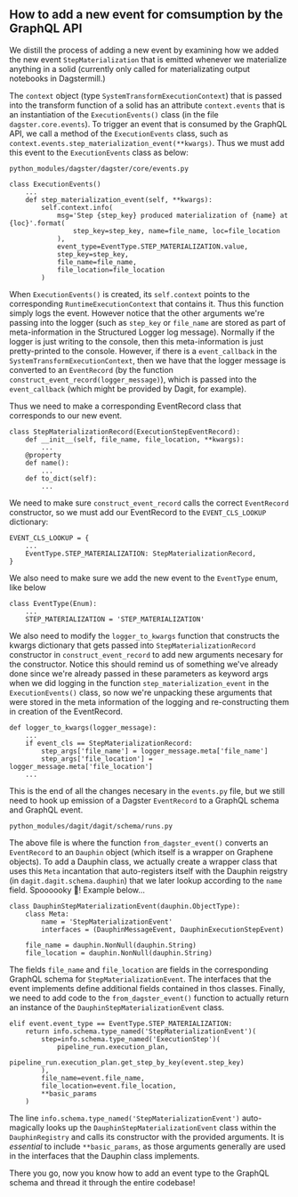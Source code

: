 ## How to add a new event for comsumption by the GraphQL API

We distill the process of adding a new event by examining how we added the new event `StepMaterialization` that is emitted whenever we materialize anything in a solid (currently only called for materializating output notebooks in Dagstermill.)

The `context` object (type `SystemTransformExecutionContext`) that is passed into the transform function of a solid has an attribute `context.events` that is an instantiation of the `ExecutionEvents()` class (in the file `dagster.core.events`). To trigger an event that is consumed by the GraphQL API, we call a method of the `ExecutionEvents` class, such as `context.events.step_materialization_event(**kwargs)`. Thus we must add this event to the `ExecutionEvents` class as below:

`python_modules/dagster/dagster/core/events.py`

```
class ExecutionEvents()
    ...
    def step_materialization_event(self, **kwargs):
        self.context.info(
            msg='Step {step_key} produced materialization of {name} at {loc}'.format(
                step_key=step_key, name=file_name, loc=file_location
            ),
            event_type=EventType.STEP_MATERIALIZATION.value,
            step_key=step_key,
            file_name=file_name,
            file_location=file_location
        )
```

When `ExecutionEvents()` is created, its `self.context` points to the corresponding `RuntimeExecutionContext` that contains it. Thus this function simply logs the event. However notice that the other arguments we're passing into the logger (such as `step_key` or `file_name` are stored as part of meta-information in the Structured Logger log message). Normally if the logger is just writing to the console, then this meta-information is just pretty-printed to the console. However, if there is a `event_callback` in the `SystemTransformExecutionContext`, then we have that the logger message is converted to an `EventRecord` (by the function `construct_event_record(logger_message)`), which is passed into the `event_callback` (which might be provided by Dagit, for example).

Thus we need to make a corresponding EventRecord class that corresponds to our new event.

```
class StepMaterializationRecord(ExecutionStepEventRecord):
    def __init__(self, file_name, file_location, **kwargs):
        ...
    @property
    def name():
        ...
    def to_dict(self):
        ...
```

We need to make sure `construct_event_record` calls the correct `EventRecord` constructor, so we must add our EventRecord to the `EVENT_CLS_LOOKUP` dictionary:

```
EVENT_CLS_LOOKUP = {
    ...
    EventType.STEP_MATERIALIZATION: StepMaterializationRecord,
}
```

We also need to make sure we add the new event to the `EventType` enum, like below

```
class EventType(Enum):
    ...
    STEP_MATERIALIZATION = 'STEP_MATERIALIZATION'
```

We also need to modify the `logger_to_kwargs` function that constructs the kwargs dictionary that gets passed into `StepMaterializationRecord` constructor in `construct_event_record` to add new arguments necesary for the constructor. Notice this should remind us of something we've already done since we're already passed in these parameters as keyword args when we did logging in the function `step_materialization_event` in the `ExecutionEvents()` class, so now we're unpacking these arguments that were stored in the meta information of the logging and re-constructing them in creation of the EventRecord.

```
def logger_to_kwargs(logger_message):
    ...
    if event_cls == StepMaterializationRecord:
        step_args['file_name'] = logger_message.meta['file_name']
        step_args['file_location'] = logger_message.meta['file_location']
    ...
```

This is the end of all the changes necesary in the `events.py` file, but we still need to hook up emission of a Dagster `EventRecord` to a GraphQL schema and GraphQL event.

`python_modules/dagit/dagit/schema/runs.py`

The above file is where the function `from_dagster_event()` converts an `EventRecord` to an `Dauphin` object (which itself is a wrapper on Graphene objects). To add a Dauphin class, we actually create a wrapper class that uses this `Meta` incantation that auto-registers itself with the Dauphin reigstry (in `dagit.dagit.schema.dauphin`) that we later lookup according to the `name` field. Spoooooky 👻! Example below...

```
class DauphinStepMaterializationEvent(dauphin.ObjectType):
    class Meta:
        name = 'StepMaterializationEvent'
        interfaces = (DauphinMessageEvent, DauphinExecutionStepEvent)

    file_name = dauphin.NonNull(dauphin.String)
    file_location = dauphin.NonNull(dauphin.String)
```

The fields `file_name` and `file_location` are fields in the corresponding GraphQL schema for `StepMaterializationEvent`. The interfaces that the event implements define additional fields contained in thos classes. Finally, we need to add code to the `from_dagster_event()` function to actually return an instance of the `DauphinStepMaterializationEvent` class.

```
elif event.event_type == EventType.STEP_MATERIALIZATION:
    return info.schema.type_named('StepMaterializationEvent')(
        step=info.schema.type_named('ExecutionStep')(
            pipeline_run.execution_plan,
            pipeline_run.execution_plan.get_step_by_key(event.step_key)
        ),
        file_name=event.file_name,
        file_location=event.file_location,
        **basic_params
    )
```

The line `info.schema.type_named('StepMaterializationEvent')` auto-magically looks up the `DauphinStepMaterializationEvent` class within the `DauphinRegistry` and calls its constructor with the provided arguments. It is _essential_ to include `**basic_params`, as those arguments generally are used in the interfaces that the Dauphin class implements.

There you go, now you know how to add an event type to the GraphQL schema and thread it through the entire codebase!
